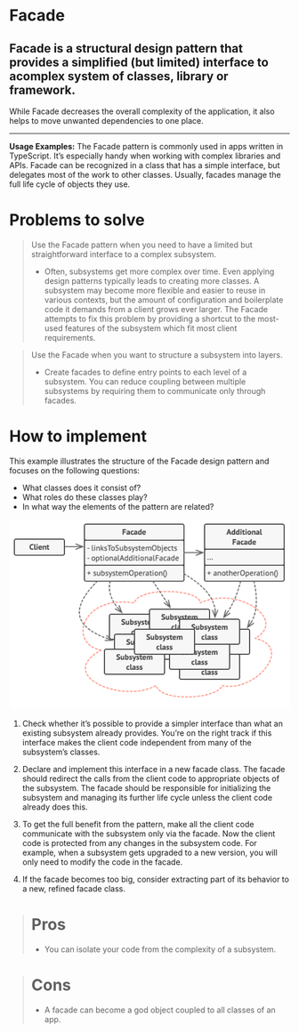 # Facade

## Facade is a structural design pattern that provides a simplified (but limited) interface to acomplex system of classes, library or framework.

While Facade decreases the overall complexity of the application, it also helps to move unwanted
dependencies to one place.

---

<b>Usage Examples:</b> The Facade pattern is commonly used in apps written in TypeScript. It’s
especially handy when working with complex libraries and APIs.
<b></b> Facade can be recognized in a class that has a simple interface, but delegates most of
the work to other classes. Usually, facades manage the full life cycle of objects they use.

# Problems to solve

> Use the Facade pattern when you need to have a limited but straightforward interface to a
> complex subsystem.
>
> - Often, subsystems get more complex over time. Even applying design patterns typically leads
>   to creating more classes. A subsystem may become more flexible and easier to reuse in various
>   contexts, but the amount of configuration and boilerplate code it demands from a client grows
>   ever larger. The Facade attempts to fix this problem by providing a shortcut to the most-used
>   features of the subsystem which fit most client requirements.

> Use the Facade when you want to structure a subsystem into layers.
>
> - Create facades to define entry points to each level of a subsystem. You can reduce coupling
>   between multiple subsystems by requiring them to communicate only through facades.

# How to implement

This example illustrates the structure of the Facade design pattern and focuses on the following
questions:

- What classes does it consist of?
- What roles do these classes play?
- In what way the elements of the pattern are related?

![Facade](./Facade.png)

1. Check whether it’s possible to provide a simpler interface than what an existing subsystem
   already provides. You’re on the right track if this interface makes the client code independent
   from many of the subsystem’s classes.

2. Declare and implement this interface in a new facade class. The facade should redirect the
   calls from the client code to appropriate objects of the subsystem. The facade should be
   responsible for initializing the subsystem and managing its further life cycle unless the client
   code already does this.

3. To get the full benefit from the pattern, make all the client code communicate with the
   subsystem only via the facade. Now the client code is protected from any changes in the
   subsystem code. For example, when a subsystem gets upgraded to a new version, you will only need
   to modify the code in the facade.

4. If the facade becomes too big, consider extracting part of its behavior to a new, refined
   facade class.

> # Pros
>
> - You can isolate your code from the complexity of a subsystem.

> # Cons
>
> - A facade can become a god object coupled to all classes of an app.

